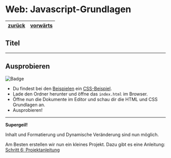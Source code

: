 # Web: Javascript-Grundlagen

| [zurück](./4-CSS-Grundlagen.md) | [vorwärts][1] |
| --- | --- |

## Titel

---

## Ausprobieren

![Badge](https://img.shields.io/badge/Aufgabe-Ausprobieren-orange)

- Du findest bei den [Beispielen](../examples) ein [CSS-Beispiel](../examples/css-grundlagen).
- Lade den Ordner herunter und öffne das `index.html` im Browser.
- Öffne nun die Dokumente im Editor und schau dir die HTML und CSS Grundlagen an.
- Ausprobieren!

---

**Supergeil!**

Inhalt und Formatierung und Dynamische Veränderung sind nun möglich.

Am Besten erstellen wir nun ein kleines Projekt. Dazu gibt es eine Anleitung: [Schritt 6: Projektanleitung][1]

[1]: 6-Projektanleitung.md

